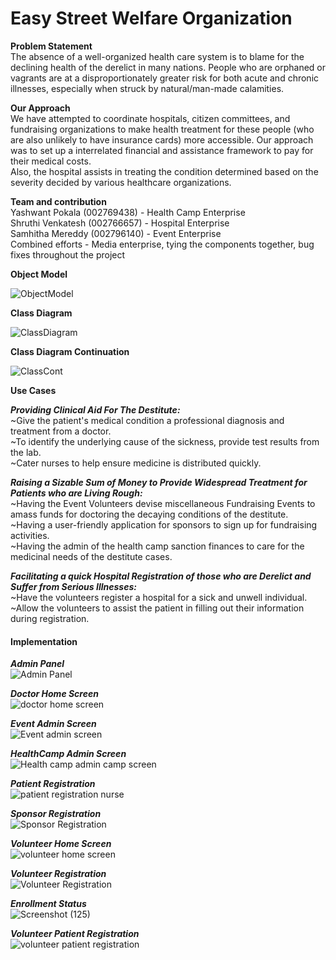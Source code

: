 # Easy Street Welfare Organization

**Problem Statement** <br /> 
The absence of a well-organized health care system is to blame for the declining health of the derelict in many nations. People who are orphaned or vagrants are at a disproportionately greater risk for both acute and chronic illnesses, especially when struck by natural/man-made calamities.

**Our Approach** <br />
We have attempted to coordinate hospitals, citizen committees, and fundraising organizations to make health treatment for these people (who are also unlikely to have insurance cards) more accessible. Our approach was to set up a interrelated financial and assistance framework to pay for their medical costs. <br />
Also, the hospital assists in treating the condition determined based on the severity decided by various healthcare organizations.

**Team and contribution** <br />
Yashwant Pokala (002769438) - Health Camp Enterprise <br />
Shruthi Venkatesh (002766657) - Hospital Enterprise <br />
Samhitha Mereddy (002796140) - Event Enterprise <br />
Combined efforts - Media enterprise, tying the components together, bug fixes throughout the project <br />


**Object Model**

![ObjectModel](https://user-images.githubusercontent.com/114696080/206938969-f3236c94-37c1-48e5-ab50-0015a493df6d.png)

**Class Diagram**

![ClassDiagram](https://user-images.githubusercontent.com/114696080/206938968-b0e34d7a-eeee-4d4f-aaac-f3e485121058.png)

**Class Diagram Continuation**

![ClassCont](https://user-images.githubusercontent.com/114696080/206938966-2cbc5948-4631-44d0-a55f-5ce9a4d953c1.png)

**Use Cases** <br />

**_Providing Clinical Aid For The Destitute:_** <br />
~Give the patient's medical condition a professional diagnosis and treatment from a doctor. <br />
~To identify the underlying cause of the sickness, provide test results from the lab. <br />
~Cater nurses to help ensure medicine is distributed quickly. <br />

**_Raising a Sizable Sum of Money to Provide Widespread Treatment for Patients who are Living Rough:_** <br />
~Having the Event Volunteers devise miscellaneous Fundraising Events to amass funds for doctoring the decaying conditions of the destitute. <br />
~Having a user-friendly application for sponsors to sign up for fundraising activities. <br />
~Having the admin of the health camp sanction finances to care for the medicinal needs of the destitute cases. <br />

**_Facilitating a quick Hospital Registration of those who are Derelict and Suffer from Serious Illnesses:_** <br />
~Have the volunteers register a hospital for a sick and unwell individual. <br />
~Allow the volunteers to assist the patient in filling out their information during registration. <br />

#### Implementation ####

**_Admin Panel_** <br />
![Admin Panel](https://user-images.githubusercontent.com/114696080/206959524-3e0fef3c-113f-41df-885f-e8ba362a8fa3.png)

**_Doctor Home Screen_** <br />
![doctor home screen](https://user-images.githubusercontent.com/114696080/206959746-6a392ebc-2ed6-4b67-a8cb-4b371cd9f7ae.png)

**_Event Admin Screen_** <br />
![Event admin screen](https://user-images.githubusercontent.com/114696080/206959894-9f154047-0b98-4539-bfdc-e3576aef7e81.png)

**_HealthCamp Admin Screen_** <br />
![Health camp admin camp screen](https://user-images.githubusercontent.com/114696080/206959991-fae16651-2bff-49ef-9ad4-a1a5d5ccbb00.png)

**_Patient Registration_** <br />
![patient registration nurse](https://user-images.githubusercontent.com/114696080/206960246-6c9718c2-1409-4efd-8c4e-33c3fad9cca8.png)

**_Sponsor Registration_** <br />
![Sponsor Registration](https://user-images.githubusercontent.com/114696080/206960540-b17dcd29-3ae6-4397-a350-cd3966cf5fa6.png)

**_Volunteer Home Screen_** <br />
![volunteer home screen](https://user-images.githubusercontent.com/114696080/206960637-25f23f71-0def-45ca-b949-ae3c7af5de7a.png)

**_Volunteer Registration_** <br />
![Volunteer Registration](https://user-images.githubusercontent.com/114696080/206960753-91ddd855-b711-4267-ad34-1237650399a8.png)

**_Enrollment Status_** <br />
![Screenshot (125)](https://user-images.githubusercontent.com/114696080/206960440-ce37c487-7740-4fb9-995e-26edb7e4c33d.png)

**_Volunteer Patient Registration_** <br />
![volunteer patient registration](https://user-images.githubusercontent.com/114696080/206960752-3568edf7-34dd-4745-ae47-c6a984dd9a06.png)

